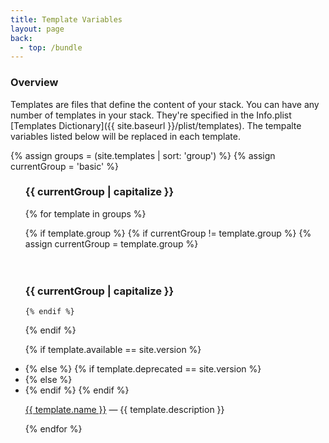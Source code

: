 ```yaml
---
title: Template Variables
layout: page
back:
  - top: /bundle
---
```



### Overview
Templates are files that define the content of your stack. You can have any number of templates in your stack. They're specified in the Info.plist [Templates Dictionary]({{ site.baseurl }}/plist/templates).  The tempalte variables listed below will be replaced in each template.



{% assign groups = (site.templates | sort: 'group') %}
{% assign currentGroup = 'basic' %}


<ul>
<h3>{{ currentGroup | capitalize }}</h3>
{% for template in groups %}

  {% if template.group %}
    {% if currentGroup != template.group %}
      {% assign currentGroup = template.group %}
<br>      
<br>      
<h3>{{ currentGroup | capitalize }}</h3>

    {% endif %}
  {% endif %}



{% if template.available == site.version %}
    <li class='new'>
{% else %}
    {% if template.deprecated == site.version %}
        <li class='new deprecation'>
    {% else %}
        <li>
    {% endif %}
{% endif %}

<a href='{{ site.baseurl }}{{ template.url }}'>{{ template.name }}</a> &mdash; {{ template.description }}</li>

{% endfor %}
</ul>